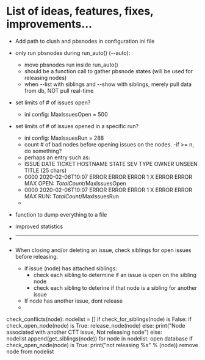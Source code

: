 # List of ideas, features, fixes, improvements...

* Add path to clush and pbsnodes in configuration ini file
* only run pbsnodes during run_auto() (--auto):
  * move pbsnodes run inside run_auto()
  * should be a function call to gather pbsnode states (will be used for releasing nodes)
  * when --list with siblings and --show with siblings, merely pull data from db, NOT pull real-time	  
* set limits of # of issues open?
  * ini config: MaxIssuesOpen = 500
* set limits of # of issues opened in a specific run?
  * ini config: MaxIssuesRun = 288
  * count # of bad nodes before opening issues on the nodes. -if >= n, do something?
  * perhaps an entry such as: 
  * ISSUE   DATE               TICKET   HOSTNAME     STATE     SEV   TYPE   OWNER   UNSEEN      TITLE (25 chars)
  * 0000    2020-02-06T10:07   ERROR    ERROR        ERROR      1     X     ERROR   ERROR       MAX OPEN: $TotalCount/$MaxIssuesOpen
  * 0000    2020-02-06T10:07   ERROR    ERROR        ERROR      1     X     ERROR   ERROR       MAX RUN: $TotalCount/$MaxIssuesRun
  * 

* function to dump everything to a file
* improved statistics






* ------------------
* When closing and/or deleting an issue, check siblings for open issues before releasing.
  * if issue (node) has attached siblings:
    * check each sibling to determine if an issue is open on the sibling node
    * check each sibling to deterine if that node is a sibling for another issue
  * If node has another issue, dont release
  *

check_conflicts(node):
	nodelist = []
        if check_for_siblings(node) is False:
            if check_open_node(node) is True:
                 release_node(node)
            else:
                print("Node associated with another CTT issue, Not releasing node")
        else:
            nodelist.append(get_siblings(node))
            for node in nodelist:
               open database
               if check_open_node(node) is True:
                   print("not releasing %s" % (node))
                   remove node from nodelist
                

